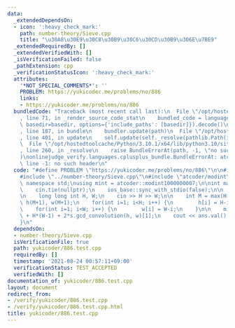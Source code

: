 ```yaml
---
data:
  _extendedDependsOn:
  - icon: ':heavy_check_mark:'
    path: number-theory/Sieve.cpp
    title: "\u30A8\u30E9\u30C8\u30B9\u30C6\u30CD\u30B9\u306E\u7BE9"
  _extendedRequiredBy: []
  _extendedVerifiedWith: []
  _isVerificationFailed: false
  _pathExtension: cpp
  _verificationStatusIcon: ':heavy_check_mark:'
  attributes:
    '*NOT_SPECIAL_COMMENTS*': ''
    PROBLEM: https://yukicoder.me/problems/no/886
    links:
    - https://yukicoder.me/problems/no/886
  bundledCode: "Traceback (most recent call last):\n  File \"/opt/hostedtoolcache/Python/3.10.1/x64/lib/python3.10/site-packages/onlinejudge_verify/documentation/build.py\"\
    , line 71, in _render_source_code_stat\n    bundled_code = language.bundle(stat.path,\
    \ basedir=basedir, options={'include_paths': [basedir]}).decode()\n  File \"/opt/hostedtoolcache/Python/3.10.1/x64/lib/python3.10/site-packages/onlinejudge_verify/languages/cplusplus.py\"\
    , line 187, in bundle\n    bundler.update(path)\n  File \"/opt/hostedtoolcache/Python/3.10.1/x64/lib/python3.10/site-packages/onlinejudge_verify/languages/cplusplus_bundle.py\"\
    , line 401, in update\n    self.update(self._resolve(pathlib.Path(included), included_from=path))\n\
    \  File \"/opt/hostedtoolcache/Python/3.10.1/x64/lib/python3.10/site-packages/onlinejudge_verify/languages/cplusplus_bundle.py\"\
    , line 260, in _resolve\n    raise BundleErrorAt(path, -1, \"no such header\"\
    )\nonlinejudge_verify.languages.cplusplus_bundle.BundleErrorAt: atcoder/modint:\
    \ line -1: no such header\n"
  code: "#define PROBLEM \"https://yukicoder.me/problems/no/886\"\n\n#include <iostream>\n\
    #include \"../number-theory/Sieve.cpp\"\n#include \"atcoder/modint\"\n\nusing\
    \ namespace std;\nusing mint = atcoder::modint1000000007;\n\nint main(void) {\n\
    \    cin.tie(nullptr);\n    ios_base::sync_with_stdio(false);\n\n    Sieve s(3'000'000);\n\
    \n    long long int H, W;\n    cin >> H >> W;\n\n    int M = max(H, W);\n    vector<mint>\
    \ h(M+1), w(M+1);\n    for(int i=1; i<H; i++) {\n        h[i] = H-i;\n    }\n\
    \    for(int i=1; i<W; i++) {\n        w[i] = W-i;\n    }\n\n    mint ans = (H-1)*W\
    \ + H*(W-1) + 2*s.gcd_convolution(h, w)[1];\n    cout << ans.val() << endl;\n\
    }\n"
  dependsOn:
  - number-theory/Sieve.cpp
  isVerificationFile: true
  path: yukicoder/886.test.cpp
  requiredBy: []
  timestamp: '2021-08-24 00:57:11+09:00'
  verificationStatus: TEST_ACCEPTED
  verifiedWith: []
documentation_of: yukicoder/886.test.cpp
layout: document
redirect_from:
- /verify/yukicoder/886.test.cpp
- /verify/yukicoder/886.test.cpp.html
title: yukicoder/886.test.cpp
---
```

